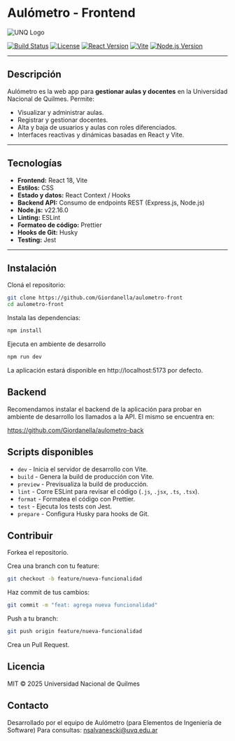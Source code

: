 # Aulómetro - Frontend

![UNQ Logo](https://upload.wikimedia.org/wikipedia/commons/5/53/Logo_unqui.png)

[![Build Status](https://img.shields.io/badge/build-passing-brightgreen)](https://github.com/tu-usuario/aulometro-frontend/actions)
[![License](https://img.shields.io/badge/license-MIT-blue.svg)](LICENSE)
[![React Version](https://img.shields.io/badge/react-18.2.0-blue)](https://reactjs.org/)
[![Vite](https://img.shields.io/badge/bundler-vite-orange)](https://vitejs.dev/)
[![Node.js Version](https://img.shields.io/badge/node-v22.16.0-brightgreen)](https://nodejs.org/)

---

## Descripción

Aulómetro es la web app para **gestionar aulas y docentes** en la Universidad Nacional de Quilmes. Permite:  

- Visualizar y administrar aulas.  
- Registrar y gestionar docentes.  
- Alta y baja de usuarios y aulas con roles diferenciados.  
- Interfaces reactivas y dinámicas basadas en React y Vite.  

---

## Tecnologías

- **Frontend:** React 18, Vite  
- **Estilos:** CSS  
- **Estado y datos:** React Context / Hooks  
- **Backend API:** Consumo de endpoints REST (Express.js, Node.js)  
- **Node.js:** v22.16.0  
- **Linting:** ESLint  
- **Formateo de código:** Prettier  
- **Hooks de Git:** Husky  
- **Testing:** Jest


---

## Instalación

Cloná el repositorio:

```bash
git clone https://github.com/Giordanella/aulometro-front
cd aulometro-front
```

Instala las dependencias:

```bash
npm install
```

Ejecuta en ambiente de desarrollo

```bash
npm run dev
```

La aplicación estará disponible en http://localhost:5173 por defecto.

## Backend

Recomendamos instalar el backend de la aplicación para probar en ambiente de desarrollo los llamados a la API. El mismo se encuentra en:

https://github.com/Giordanella/aulometro-back

## Scripts disponibles

- `dev` - Inicia el servidor de desarrollo con Vite.  
- `build` - Genera la build de producción con Vite.  
- `preview` - Previsualiza la build de producción.  
- `lint` - Corre ESLint para revisar el código (`.js`, `.jsx`, `.ts`, `.tsx`).  
- `format` - Formatea el código con Prettier.  
- `test` - Ejecuta los tests con Jest.  
- `prepare` - Configura Husky para hooks de Git.

## Contribuir

Forkea el repositorio.

Crea una branch con tu feature:

```bash
git checkout -b feature/nueva-funcionalidad
```

Haz commit de tus cambios: 

```bash
git commit -m "feat: agrega nueva funcionalidad"
```

Push a tu branch: 

```bash
git push origin feature/nueva-funcionalidad
```

Crea un Pull Request.

## Licencia

MIT © 2025 Universidad Nacional de Quilmes

## Contacto

Desarrollado por el equipo de Aulómetro (para Elementos de Ingeniería de Software)
Para consultas: nsalvanescki@uvq.edu.ar

